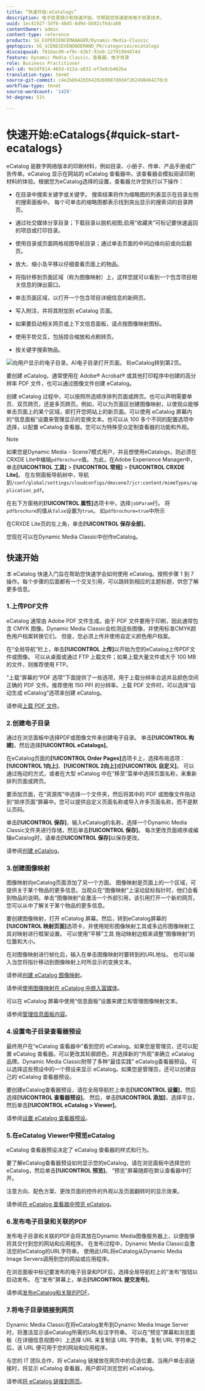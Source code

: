 ```yaml
---
title: “快速开始:eCatalogs”
description: 电子目录简介和快速开始，可帮助您快速使用电子目录技术。
uuid: 1ec41927-3df6-4845-8d9d-bb92cf6dca08
contentOwner: admin
content-type: reference
products: SG_EXPERIENCEMANAGER/Dynamic-Media-Classic
geptopics: SG_SCENESEVENONDEMAND_PK/categories/ecatalogs
discoiquuid: 781dacd0-ef0c-42b7-92e0-12791994874d
feature: Dynamic Media Classic，查看器，电子目录
role: Business Practitioner
exl-id: 9e2df814-465d-412a-a032-ef3e8cb462ba
translation-type: tm+mt
source-git-commit: c4e2b8b42b56420269087d0d4f262490464270c0
workflow-type: tm+mt
source-wordcount: '1429'
ht-degree: 51%

---
```


# 快速开始:eCatalogs{#quick-start-ecatalogs}

eCatalog 是数字网络版本的印刷材料，例如目录、小册子、传单、产品手册或广告传单。eCatalog 显示在网站的 eCatalog 查看器中。该查看器会模拟阅读印刷材料的体验。根据您为eCatalog选择的设置，查看器允许您执行以下操作：

* 在目录中搜索关键字或关键字。 搜索结果将作为缩略图的列表显示在目录左侧的搜索面板中。 每个可单击的缩略图都表示找到突出显示的搜索词的目录跨页。

* 通过社交媒体分享目录；下载目录以脱机视图;启用“收藏夹”可标记要快速返回的项目或打印目录。
* 使用目录或页面网格视图导航目录；通过单击页面的中间边缘向前或向后翻页。
* 放大、缩小及平移以仔细查看页面上的物品。
* 将指针移到页面区域（称为图像映射）上，这样您就可以看到一个包含项目相关信息的弹出窗口。
* 单击页面区域，以打开一个包含项目详细信息的新网页。
* 写入附注，并将其附加到 eCatalog 页面。
* 如果要启动相关网页或上下文信息面板，请点按图像映射图标。
* 使用手势交互，包括捏合缩放和点刷转页。
* 按关键字搜索物品。

![向用户显示的电子目录。A)电子目录打开页面。 B)eCatalog转到第2页。](/help/assets/ec_cat_viewer_popup.png)

要创建 eCatalog，通常使用在 Adobe® Acrobat® 或其他打印程序中创建的高分辨率 PDF 文件，也可以通过图像文件创建 eCatalog。

创建 eCatalog 过程中，可以按照所选顺序排列页面或跨页。也可以声明需要单页、双页跨页，还是多页跨页。例如，可以为页面区创建图像映射，以使观众能够单击页面上的某个区域，即打开您网站上的新页面。可以使用 eCatalog 屏幕内的“信息面板”设置来管理显示的变换文本。也可以从 100 多个不同的配置选项中选择，以配置 eCatalog 查看器。您可以为特殊受众定制查看器的功能和外观。

>[!NOTE]
>
>如果您是Dynamic Media - Scene7模式用户，并且想使用eCatalogs，则必须在CRXDE Lite中编辑`pdfbrochure`值。 为此，在Adobe Experience Manager中，单击&#x200B;**[!UICONTROL 工具]** > **[!UICONTROL 常规]** > **[!UICONTROL CRXDE Lite]**。 在左侧面板导航树中，导航到`/conf/global/settings/cloudconfigs/dmscene7/jcr:content/mimeTypes/application_pdf`。
>
>在右下方窗格的&#x200B;**[!UICONTROL 属性]**&#x200B;选项卡中，选择`jobParam`行。 将`pdfbrochure`的值从`false`设置为`true`。 如`pdfbrochure=true`中所示
>
>在CRXDE Lite页的左上角，单击&#x200B;**[!UICONTROL 保存全部]**。
>
>您现在可以在Dynamic Media Classic中创作eCatalog。

## 快速开始

本 eCatalog 快速入门旨在帮助您快速学会如何使用 eCatalog。按照步骤 1 到 7 操作。每个步骤的后面都有一个交叉引用，可以跳转到相应的主题标题，供您了解更多信息。

### 1.上传PDF文件

eCatalog 通常由 Adobe PDF 文件生成。由于 PDF 文件要用于印刷，因此通常包含 CMYK 图像。Dynamic Media Classic会检测这些图像，并使用标准CMYK颜色用户档案转换它们。 但是，您必须上传并使用自定义颜色用户档案。

在“全局导航”栏上，单击&#x200B;**[!UICONTROL 上传]**&#x200B;以开始为您的eCatalog上传PDF文件或图像。 可以从桌面或通过 FTP 上载文件；如果上载大量文件或大于 100 MB 的文件，则推荐使用 FTP。

“上载”屏幕的“PDF 选项”下面提供了一些选项，用于上载分辨率合适并且颜色空间正确的 PDF 文件。推荐使用 150 PPI 的分辨率。上载 PDF 文件时，可以选择“自动生成 eCatalog”选项来创建 eCatalog。

请参阅[上载 PDF 文件](uploading-pdf-files.md#uploading_the_pdf_files)。

### 2.创建电子目录

通过在浏览面板中选择PDF或图像文件来创建电子目录。 单击&#x200B;**[!UICONTROL 构建]**，然后选择&#x200B;**[!UICONTROL eCatalogs]**。

在eCatalog页面的&#x200B;**[!UICONTROL Order Pages]**&#x200B;选项卡上，选择布局选项：**[!UICONTROL 1向上]**、**[!UICONTROL 2向上]**&#x200B;或&#x200B;**[!UICONTROL 自定义]**。 可以通过拖动的方式，或者在大型 eCatalog 中在“移至”菜单中选择页面名称，来重新排列页面或跨页。

要添加页面，在“资源库”中选择一个文件夹，然后将其中的 PDF 或图像文件拖动到“排序页面”屏幕中。您可以提供自定义页面名称或导入许多页面名称，而不是默认页码。

单击&#x200B;**[!UICONTROL 保存]**，输入eCatalog的名称，选择一个Dynamic Media Classic文件夹进行存储，然后单击&#x200B;**[!UICONTROL 保存]**。 每次更改页面顺序或编辑eCatalog时，请单击&#x200B;**[!UICONTROL 保存]**&#x200B;以保存更改。

请参阅[创建 eCatalog](creating-ecatalog.md)。

### 3.创建图像映射

图像映射向eCatalog页面添加了另一个方面。 图像映射是页面上的一个区域，可提供关于某个物品的更多信息。当观众在“图像映射”上滚动鼠标指针时，他们会看到物品的说明。单击“图像映射”会激活一个外部引用，该引用打开一个新的网页，您可以从中了解关于某个物品的更多信息。

要创建图像映射，打开 eCatalog 屏幕。然后，转到eCatalog屏幕的&#x200B;**[!UICONTROL 映射页面]**&#x200B;选项卡，并使用矩形图像映射工具或多边形图像映射工具对映射进行框架设置。 可以使用“平移”工具  拖动映射边框来调整“图像映射”的位置和大小。

在对图像映射进行帧化后，输入在单击图像映射时要转到的URL地址。 也可以输入当您将指针移动到图像映射上时所显示的变换文本。

请参阅[创建 eCatalog 图像映射](creating-ecatalog-image-maps.md#creating-ecatalog-image-maps)。

请参阅[使用图像映射在 eCatalog 中嵌入富媒体](creating-ecatalog-image-maps.md#embedding-rich-media-in-an-ecatalog)。

可以在 eCatalog 屏幕中使用“信息面板”设置来建立和管理图像映射文本。

请参阅[管理信息面板内容](info-panel-content.md#managing-info-panel-content)。

### 4.设置电子目录查看器预设

最终用户在“eCatalog 查看器中”看到您的 eCatalog。如果您是管理员，还可以配置 eCatalog 查看器。可以更改其轮廓颜色，并选择新的“外观”来确立 eCatalog 品牌。Dynamic Media Classic附带了多种“最佳实践” eCatalog查看器预设。 可以选择这些预设中的一个预设来显示 eCatalog。如果您是管理员，还可以创建自己的 eCatalog 查看器预设。

要创建eCatalog查看器预设，请在全局导航栏上单击&#x200B;**[!UICONTROL 设置]**，然后选择&#x200B;**[!UICONTROL 查看器预设]**。 然后，单击&#x200B;**[!UICONTROL 添加]**，选择平台，然后单击&#x200B;**[!UICONTROL eCatalog > Viewer]**。

请参阅[设置 eCatalog 查看器预设](setting-ecatalog-viewer-presets.md#setting-up-ecatalog-viewer-presets)。

### 5.在eCatalog Viewer中预览eCatalog

eCatalog 查看器预设决定了 eCatalog 查看器的样式和行为。

要了解eCatalog查看器预设如何显示您的eCatalog，请在浏览面板中选择您的eCatalog，然后单击&#x200B;**[!UICONTROL 预览]**。 “预览”屏幕随即在默认查看器中打开。

注意方向、配色方案、更改页面的控件的外观以及页面翻转时的显示效果。

请参阅[在 eCatalog 查看器中预览 eCatalog](previewing-ecatalogs-ecatalog-viewer.md#previewing-ecatalogs-in-the-ecatalog-viewer)。

### 6.发布电子目录和关联的PDF

发布电子目录和关联的PDF会将其放在Dynamic Media图像服务器上，以便能够将其交付到您的网站和应用程序。 在发布过程中，Dynamic Media Classic会激活您的eCatalog的URL字符串。 使用此URL将eCatalog从Dynamic Media Image Servers调用到您的网站或应用程序。

在浏览面板中标记要发布的电子目录和PDF后，选择全局导航栏上的“发布”按钮以启动发布。 在“发布”屏幕上，单击&#x200B;**[!UICONTROL 提交发布]**。

请参阅[发布eCatalog和关联的PDF](publishing-ecatalogs-associated-pdfs.md#publishing-ecatalogs-and-associated-pdfs)。

### 7.将电子目录链接到网页

Dynamic Media Classic在将eCatalog发布到Dynamic Media Image Server时，将激活显示该eCatalog所需的URL标注字符串。 可以在“预览”屏幕和浏览面板（在详细信息视图中）上选择 URL 来复制该 URL 字符串。复制 URL 字符串之后，该 URL 便可用于您的网站和应用程序。

与您的 IT 团队合作，将 eCatalog 链接放在网页中的合适位置。当用户单击该链接时，将显示 eCatalog 查看器，用户即可浏览您的 eCatalog。

请参阅[将 eCatalog 链接到网页](linking-ecatalog-web-page.md#linking-an-ecatalog-to-a-web-page)。
